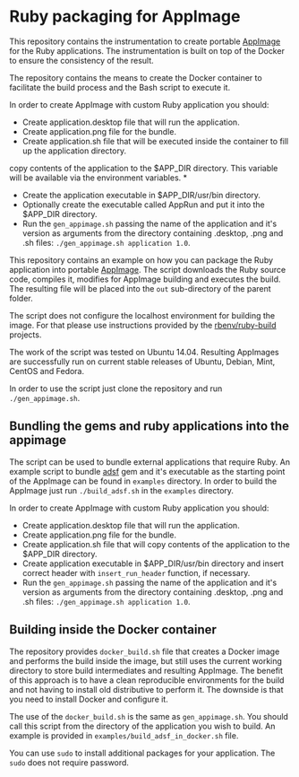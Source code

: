 # Ruby packaging for AppImage

This repository contains the instrumentation to create portable [AppImage](https://appimage.org) for the Ruby applications. The instrumentation is built on top of the Docker to ensure the consistency of the result.

The repository contains the means to create the Docker container to facilitate the build process and the Bash script to execute it.

In order to create AppImage with custom Ruby application you should:

* Create application.desktop file that will run the application.
* Create application.png file for the bundle.
* Create application.sh file that will be executed inside the container to fill up the application directory.

copy contents of the application to the $APP_DIR directory. This variable will be available via the environment variables.
  *


* Create the application executable in $APP_DIR/usr/bin directory.
* Optionally create the executable called AppRun and put it into the $APP_DIR directory.
* Run the `gen_appimage.sh` passing the name of the application and it's version as arguments from the directory containing .desktop, .png and .sh files: `./gen_appimage.sh application 1.0`.


This repository contains an example on how you can package the Ruby application into portable [AppImage](https://appimage.org/). The script downloads the Ruby source code, compiles it, modifies for AppImage building and executes the build. The resulting file will be placed into the `out` sub-directory of the parent folder.

The script does not configure the localhost environment for building the image. For that please use instructions provided by the [rbenv/ruby-build](https://github.com/rbenv/ruby-build/wiki) projects.

The work of the script was tested on Ubuntu 14.04. Resulting AppImages are successfully run on current stable releases of Ubuntu, Debian, Mint, CentOS and Fedora.

In order to use the script just clone the repository and run `./gen_appimage.sh`.

## Bundling the gems and ruby applications into the appimage

The script can be used to bundle external applications that require Ruby. An example script to bundle [adsf](https://github.com/ddfreyne/adsf/) gem and it's executable as the starting point of the AppImage can be found in `examples` directory. In order to build the AppImage just run `./build_adsf.sh` in the `examples` directory.

In order to create AppImage with custom Ruby application you should:

* Create application.desktop file that will run the application.
* Create application.png file for the bundle.
* Create application.sh file that will copy contents of the application to the $APP_DIR directory.
* Create application executable in $APP_DIR/usr/bin directory and insert correct header with `insert_run_header` function, if necessary.
* Run the `gen_appimage.sh` passing the name of the application and it's version as arguments from the directory containing .desktop, .png and .sh files: `./gen_appimage.sh application 1.0`.

## Building inside the Docker container

The repository provides `docker_build.sh` file that creates a Docker image and performs the build inside the image, but still uses the current working directory to store build intermediates and resulting AppImage. The benefit of this approach is to have a clean reproducible environments for the build and not having to install old distributive to perform it. The downside is that you need to install Docker and configure it.

The use of the `docker_build.sh` is the same as `gen_appimage.sh`. You should call this script from the directory of the application you wish to build. An example is provided in `examples/build_adsf_in_docker.sh` file.

You can use `sudo` to install additional packages for your application. The `sudo` does not require password.
